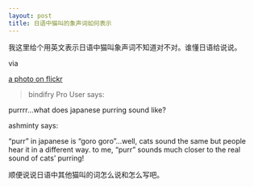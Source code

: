 ```yaml
---
layout: post
title: 日语中猫叫的象声词如何表示
---
```


我这里给个用英文表示日语中猫叫象声词不知道对不对。谁懂日语给说说。

via 

[a photo on flickr](http://www.flickr.com/photos/70618705@N00/42170141/)

>bindifry  Pro User  says:

  purrrr…what does japanese purring sound like?

  

  

ashminty says:

  “purr” in japanese is “goro goro”…well, cats sound the same but people hear it in a different way. to me, “purr” sounds much closer to the real sound of cats’ purring!

顺便说说日语中其他猫叫的词怎么说和怎么写吧。
